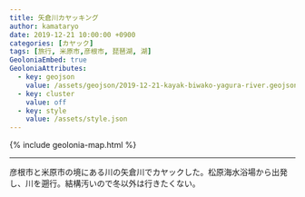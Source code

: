 ```yaml
---
title: 矢倉川カヤッキング
author: kamataryo
date: 2019-12-21 10:00:00 +0900
categories: [カヤック]
tags: [旅行, 米原市,彦根市, 琵琶湖, 湖]
GeoloniaEmbed: true
GeoloniaAttributes:
  - key: geojson
    value: /assets/geojson/2019-12-21-kayak-biwako-yagura-river.geojson
  - key: cluster
    value: off
  - key: style
    value: /assets/style.json
---
```


{% include geolonia-map.html %}

---
彦根市と米原市の境にある川の矢倉川でカヤックした。松原海水浴場から出発し、川を遡行。結構汚いので冬以外は行きたくない。
